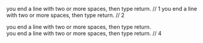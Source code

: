 you end a line with two or more spaces, then type return. // 1
you end a line with two or more spaces, then type return. // 2

you end a line with two or more spaces, then type return.  
you end a line with two or more spaces, then type return. // 4
